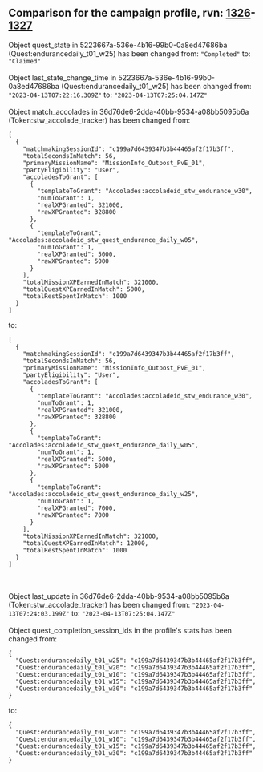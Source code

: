 ## Comparison for the campaign profile, rvn: [1326](https://github.com/PRO100KatYT/FortniteProfileRevisions/tree/main/profiles/campaign/1326%20campaign.json)-[1327](https://github.com/PRO100KatYT/FortniteProfileRevisions/tree/main/profiles/campaign/1327%20campaign.json)

Object quest_state in 5223667a-536e-4b16-99b0-0a8ed47686ba (Quest:endurancedaily_t01_w25) has been changed from: `"Completed"` to: `"Claimed"`
<br><br>
Object last_state_change_time in 5223667a-536e-4b16-99b0-0a8ed47686ba (Quest:endurancedaily_t01_w25) has been changed from: `"2023-04-13T07:22:16.309Z"` to: `"2023-04-13T07:25:04.147Z"`
<br><br>
Object match_accolades in 36d76de6-2dda-40bb-9534-a08bb5095b6a (Token:stw_accolade_tracker) has been changed from:

```
[
  {
    "matchmakingSessionId": "c199a7d6439347b3b44465af2f17b3ff",
    "totalSecondsInMatch": 56,
    "primaryMissionName": "MissionInfo_Outpost_PvE_01",
    "partyEligibility": "User",
    "accoladesToGrant": [
      {
        "templateToGrant": "Accolades:accoladeid_stw_endurance_w30",
        "numToGrant": 1,
        "realXPGranted": 321000,
        "rawXPGranted": 328800
      },
      {
        "templateToGrant": "Accolades:accoladeid_stw_quest_endurance_daily_w05",
        "numToGrant": 1,
        "realXPGranted": 5000,
        "rawXPGranted": 5000
      }
    ],
    "totalMissionXPEarnedInMatch": 321000,
    "totalQuestXPEarnedInMatch": 5000,
    "totalRestSpentInMatch": 1000
  }
]
```

to:

```
[
  {
    "matchmakingSessionId": "c199a7d6439347b3b44465af2f17b3ff",
    "totalSecondsInMatch": 56,
    "primaryMissionName": "MissionInfo_Outpost_PvE_01",
    "partyEligibility": "User",
    "accoladesToGrant": [
      {
        "templateToGrant": "Accolades:accoladeid_stw_endurance_w30",
        "numToGrant": 1,
        "realXPGranted": 321000,
        "rawXPGranted": 328800
      },
      {
        "templateToGrant": "Accolades:accoladeid_stw_quest_endurance_daily_w05",
        "numToGrant": 1,
        "realXPGranted": 5000,
        "rawXPGranted": 5000
      },
      {
        "templateToGrant": "Accolades:accoladeid_stw_quest_endurance_daily_w25",
        "numToGrant": 1,
        "realXPGranted": 7000,
        "rawXPGranted": 7000
      }
    ],
    "totalMissionXPEarnedInMatch": 321000,
    "totalQuestXPEarnedInMatch": 12000,
    "totalRestSpentInMatch": 1000
  }
]
```

<br><br>
Object last_update in 36d76de6-2dda-40bb-9534-a08bb5095b6a (Token:stw_accolade_tracker) has been changed from: `"2023-04-13T07:24:03.199Z"` to: `"2023-04-13T07:25:04.147Z"`
<br><br>
Object quest_completion_session_ids in the profile's stats has been changed from:

```
{
  "Quest:endurancedaily_t01_w25": "c199a7d6439347b3b44465af2f17b3ff",
  "Quest:endurancedaily_t01_w20": "c199a7d6439347b3b44465af2f17b3ff",
  "Quest:endurancedaily_t01_w10": "c199a7d6439347b3b44465af2f17b3ff",
  "Quest:endurancedaily_t01_w15": "c199a7d6439347b3b44465af2f17b3ff",
  "Quest:endurancedaily_t01_w30": "c199a7d6439347b3b44465af2f17b3ff"
}
```

to:

```
{
  "Quest:endurancedaily_t01_w20": "c199a7d6439347b3b44465af2f17b3ff",
  "Quest:endurancedaily_t01_w10": "c199a7d6439347b3b44465af2f17b3ff",
  "Quest:endurancedaily_t01_w15": "c199a7d6439347b3b44465af2f17b3ff",
  "Quest:endurancedaily_t01_w30": "c199a7d6439347b3b44465af2f17b3ff"
}
```

<br><br>
